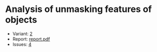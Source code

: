 # Analysis of unmasking features of objects

- Variant: [2](variants.pdf)
- Report: [report.pdf](https://github.com/nadevko/bsuir-FIS-1/releases/download/term-4/lw-03.pdf)
- Issues: [4](https://github.com/nadevko/bsuir-FIS-1/issues/4)
